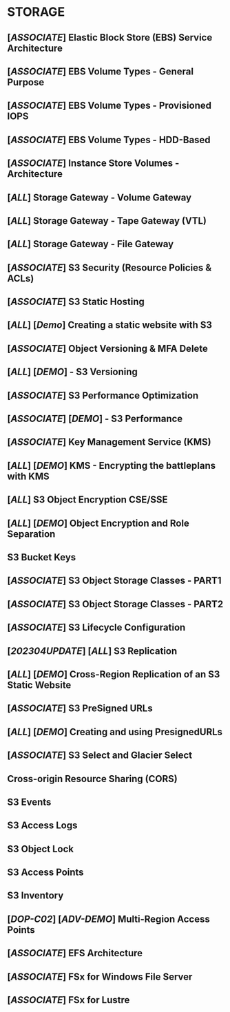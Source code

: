 # STORAGE

## [_ASSOCIATE_] Elastic Block Store (EBS) Service Architecture

## [_ASSOCIATE_] EBS Volume Types - General Purpose

## [_ASSOCIATE_] EBS Volume Types - Provisioned IOPS

## [_ASSOCIATE_] EBS Volume Types - HDD-Based

## [_ASSOCIATE_] Instance Store Volumes - Architecture

## [_ALL_] Storage Gateway - Volume Gateway

## [_ALL_] Storage Gateway - Tape Gateway (VTL)

## [_ALL_] Storage Gateway - File Gateway

## [_ASSOCIATE_] S3 Security (Resource Policies & ACLs)

## [_ASSOCIATE_] S3 Static Hosting

## [_ALL_] [_Demo_] Creating a static website with S3

## [_ASSOCIATE_] Object Versioning & MFA Delete

## [_ALL_] [_DEMO_] - S3 Versioning

## [_ASSOCIATE_] S3 Performance Optimization

## [_ASSOCIATE_] [_DEMO_] - S3 Performance

## [_ASSOCIATE_] Key Management Service (KMS)

## [_ALL_] [_DEMO_] KMS - Encrypting the battleplans with KMS

## [_ALL_] S3 Object Encryption CSE/SSE

## [_ALL_] [_DEMO_] Object Encryption and Role Separation

## S3 Bucket Keys

## [_ASSOCIATE_] S3 Object Storage Classes - PART1

## [_ASSOCIATE_] S3 Object Storage Classes - PART2

## [_ASSOCIATE_] S3 Lifecycle Configuration

## [_202304UPDATE_] [_ALL_] S3 Replication

## [_ALL_] [_DEMO_] Cross-Region Replication of an S3 Static Website

## [_ASSOCIATE_] S3 PreSigned URLs

## [_ALL_] [_DEMO_] Creating and using PresignedURLs

## [_ASSOCIATE_] S3 Select and Glacier Select

## Cross-origin Resource Sharing (CORS)

## S3 Events

## S3 Access Logs

## S3 Object Lock

## S3 Access Points

## S3 Inventory

## [_DOP-C02_] [_ADV-DEMO_] Multi-Region Access Points

## [_ASSOCIATE_] EFS Architecture

## [_ASSOCIATE_] FSx for Windows File Server

## [_ASSOCIATE_] FSx for Lustre
